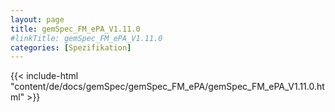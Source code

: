 ```yaml
---
layout: page
title: gemSpec_FM_ePA_V1.11.0
#linkTitle: gemSpec_FM_ePA_V1.11.0
categories: [Spezifikation]
---
```

{{< include-html "content/de/docs/gemSpec/gemSpec_FM_ePA/gemSpec_FM_ePA_V1.11.0.html" >}}